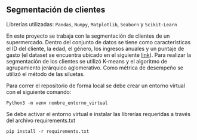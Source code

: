 ## Segmentación de clientes

Librerías utilizadas: `Pandas`, `Numpy`, `Matplotlib`, `Seaborn` y `Scikit-Learn`

En este proyecto se trabaja con la segmentación de clientes de un supermercado. Dentro del conjunto de datos se tiene como características el ID del cliente, la edad, el género, los ingresos anuales y un puntaje de gasto (el dataset se encuentra ubicado en el siguiente [link](https://www.kaggle.com/datasets/vjchoudhary7/customer-segmentation-tutorial-in-python)). Para realizar la segmentación de los clientes se utilizó K-means y el algoritmo de agrupamiento jerárquico aglomerativo. Como métrica de desempeño se utilizó el método de las siluetas. 

Para correr el repositorio de forma local se debe crear un entorno virtual con el siguiente comando:

    Python3 -m venv nombre_entorno_virtual

Se debe activar el entorno virtual e instalar las librerías requeridas a través del archivo requirements.txt

    pip install -r requirements.txt
